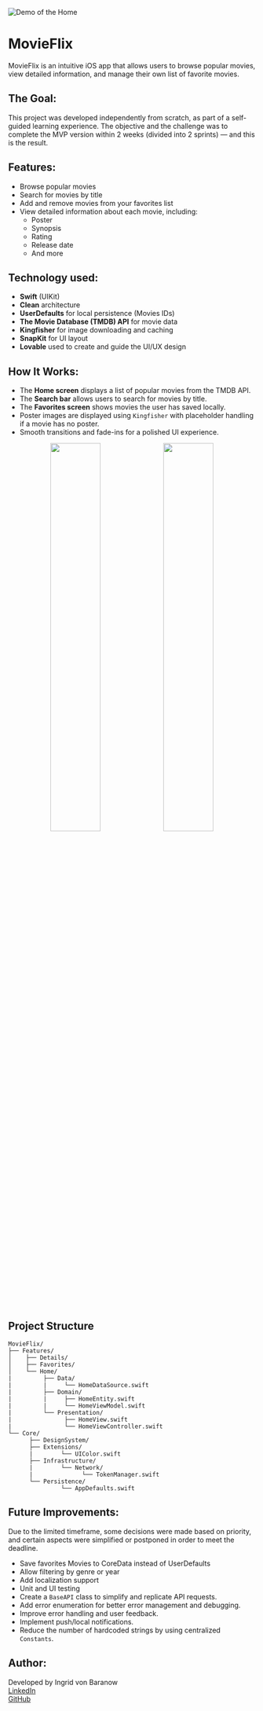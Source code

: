 ![Demo of the Home](AppGIFs/homeMovieFlix.gif)

# MovieFlix

MovieFlix is an intuitive iOS app that allows users to browse popular movies, view detailed information, and manage their own list of favorite movies.

## The Goal:

This project was developed independently from scratch, as part of a self-guided learning experience. The objective and the challenge was to complete the MVP version within 2 weeks (divided into 2 sprints) — and this is the result.

## Features:

- Browse popular movies
- Search for movies by title
- Add and remove movies from your favorites list
- View detailed information about each movie, including:
  - Poster
  - Synopsis
  - Rating
  - Release date
  - And more

## Technology used:

- **Swift** (UIKit)
- **Clean** architecture
- **UserDefaults** for local persistence (Movies IDs)
- **The Movie Database (TMDB) API** for movie data
- **Kingfisher** for image downloading and caching
- **SnapKit** for UI layout
- **Lovable** used to create and guide the UI/UX design

## How It Works:

- The **Home screen** displays a list of popular movies from the TMDB API.
- The **Search bar** allows users to search for movies by title.
- The **Favorites screen** shows movies the user has saved locally.
- Poster images are displayed using `Kingfisher` with placeholder handling if a movie has no poster.
- Smooth transitions and fade-ins for a polished UI experience.

<p align="center">
  <img src="AppGIFs/favoritesMovieFlix.gif" width="45%" />
  <img src="AppGIFs/searchMovieFlix.gif" width="45%" />
</p>

## Project Structure

```
MovieFlix/
├── Features/
│    ├── Details/
│    ├── Favorites/
│    └── Home/
|         ├── Data/
|         |     └── HomeDataSource.swift
|         ├── Domain/
|         |     ├── HomeEntity.swift
|         |     └── HomeViewModel.swift
|         └── Presentation/
|               ├── HomeView.swift
|               └── HomeViewController.swift
└── Core/
      ├── DesignSystem/
      ├── Extensions/
      |        └── UIColor.swift
      ├── Infrastructure/
      |        └── Network/
      |              └── TokenManager.swift
      └── Persistence/
               └── AppDefaults.swift
```

## Future Improvements:

Due to the limited timeframe, some decisions were made based on priority, and certain aspects were simplified or postponed in order to meet the deadline.

- Save favorites Movies to CoreData instead of UserDefaults
- Allow filtering by genre or year
- Add localization support
- Unit and UI testing
- Create a `BaseAPI` class to simplify and replicate API requests.
- Add error enumeration for better error management and debugging.
- Improve error handling and user feedback.
- Implement push/local notifications.
- Reduce the number of hardcoded strings by using centralized `Constants`.

## Author:

Developed by Ingrid von Baranow  
[LinkedIn](https://www.linkedin.com/in/ingrid-von-baranow-178965350/)  
[GitHub](https://github.com/ingridbaranow)
